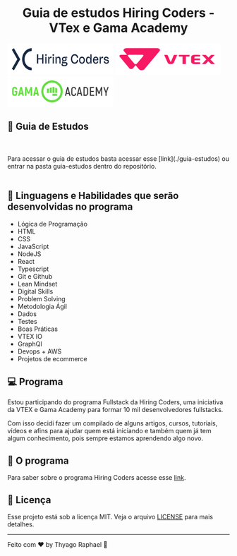 <h1 align="center">
    Guia de estudos Hiring Coders - VTex e Gama Academy
</h1

<h1 align="center">
    <img alt="Hiring Coders" title="Hiring Coders" src=".github/hiring-coders.png" width="220" height="50" style="background: #fff; padding: 10px;" />
    <img alt="VTex" title="VTex" src=".github/vtex.svg" width="220" height="50" style="background: #fff; padding: 10px;" />
    <img alt="Gama Academy" title="Gama Academy" src=".github/gama-academy.png" width="220" height="50" style="background: #fff; padding: 10px;" />
</h1>

<br>

## 🔖  Guia de Estudos
<br>
<br>
Para acessar o guia de estudos basta acessar esse [link](./guia-estudos) ou entrar na pasta guia-estudos dentro do repositório. 
<br>
<br>

## 🚀 Linguagens e Habilidades que serão desenvolvidas no programa

- Lógica de Programação
- HTML
- CSS
- JavaScript
- NodeJS
- React
- Typescript
- Git e Github
- Lean Mindset
- Digital Skills
- Problem Solving
- Metodologia Ágil
- Dados
- Testes
- Boas Práticas
- VTEX IO
- GraphQl
- Devops + AWS
- Projetos de ecommerce


## 💻 Programa

Estou participando do programa Fullstack da Hiring Coders, uma iniciativa da VTEX e Gama Academy para formar 10 mil desenvolvedores fullstacks.

Com isso decidi fazer um compilado de alguns artigos, cursos, tutoriais, vídeos e afins para ajudar quem está iniciando e também quem já tem algum conhecimento, pois sempre estamos aprendendo algo novo.

## 🔖 O programa

Para saber sobre o programa Hiring Coders acesse esse [link](https://www.hiringcoders.com.br/). 

## :memo: Licença

Esse projeto está sob a licença MIT. Veja o arquivo [LICENSE](.github/LICENSE.md) para mais detalhes.

---

Feito com ♥ by Thyago Raphael :wave:
